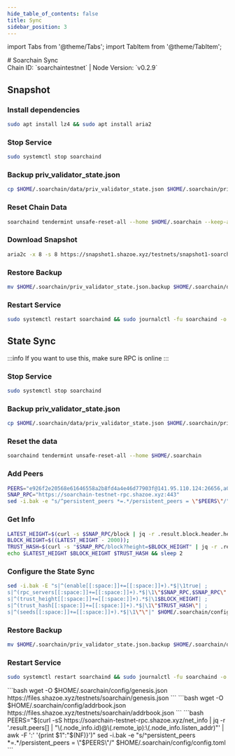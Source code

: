 ```yaml
---
hide_table_of_contents: false
title: Sync
sidebar_position: 3
---
```


import Tabs from '@theme/Tabs';
import TabItem from '@theme/TabItem';

<div className="h1-with-icon icon-soarchain">
# Soarchain Sync
</div>
<span className="sub-lines"> 
Chain ID: `soarchaintestnet` | Node Version: `v0.2.9`
</span>
<Tabs>
  <TabItem value="snapshot" label="Snapshot" default>

## Snapshot

### Install dependencies

```bash
sudo apt install lz4 && sudo apt install aria2
```

### Stop Service

```bash
sudo systemctl stop soarchaind
```

### Backup priv_validator_state.json

```bash
cp $HOME/.soarchain/data/priv_validator_state.json $HOME/.soarchain/priv_validator_state.json.backup
```

### Reset Chain Data

```bash
soarchaind tendermint unsafe-reset-all --home $HOME/.soarchain --keep-addr-book
```

### Download Snapshot

```bash
aria2c -x 8 -s 8 https://snapshot1.shazoe.xyz/testnets/snapshot1-soarchain.tar.lz4 && lz4 -c -d snapshot1-soarchain.tar.lz4 | tar -x -C $HOME/.soarchain && rm snapshot1-soarchain.tar.lz4
```

### Restore Backup

```bash
mv $HOME/.soarchain/priv_validator_state.json.backup $HOME/.soarchain/data/priv_validator_state.json
```

### Restart Service

```bash
sudo systemctl restart soarchaind && sudo journalctl -fu soarchaind -o cat
```

  </TabItem>
  <TabItem value="statesync" label="StateSync">

## State Sync

:::info
If you want to use this, make sure RPC is online
:::

### Stop Service

```bash
sudo systemctl stop soarchaind
```

### Backup priv_validator_state.json

```bash
cp $HOME/.soarchain/data/priv_validator_state.json $HOME/.soarchain/priv_validator_state.json.backup
```

### Reset the data

```bash
soarchaind tendermint unsafe-reset-all --home $HOME/.soarchain
```

### Add Peers

```bash
PEERS="e926f2e20568e61646558a2b8fd4a4e46d77903f@141.95.110.124:26656,a028446e34e3c5bd198a60bf6e799a05e8db16a1@116.202.162.188:15656,8949fb771f2859248bf8b315b6f2934107f1cf5a@168.119.241.1:26656,27fc47bc018e1327eddfe99092cc64b3bc594bf9@144.76.97.251:26756,f3cd6b6ebf8376e17e630266348672517aca006a@46.4.5.45:27456,c722e6dc5f762b0ef19be7f8cc8fd67cdf988946@49.12.96.14:26656,3afb7974589e431293a370d10f4dcdb73fa96e9b@157.90.158.222:26656,f2ea5839ecea55e02a859f60926e94eef73a50a6@103.35.64.107:10656,707af7d29be8d3fff3c4f0cdc0b8986a6a8aff63@95.217.200.98:28656,15c8ce51492b22b13be095aac62cf2c33a1cf44e@65.109.68.87:30656,9990ab130eac92a2ed1c3d668e9a1c6e811e8f35@148.251.177.108:27456"
SNAP_RPC="https://soarchain-testnet-rpc.shazoe.xyz:443"
sed -i.bak -e "s/^persistent_peers *=.*/persistent_peers = \"$PEERS\"/" $HOME/.soarchain/config/config.toml
```

### Get Info

```bash
LATEST_HEIGHT=$(curl -s $SNAP_RPC/block | jq -r .result.block.header.height);
BLOCK_HEIGHT=$((LATEST_HEIGHT - 2000));
TRUST_HASH=$(curl -s "$SNAP_RPC/block?height=$BLOCK_HEIGHT" | jq -r .result.block_id.hash)
echo $LATEST_HEIGHT $BLOCK_HEIGHT $TRUST_HASH && sleep 2
```

### Configure the State Sync

```bash
sed -i.bak -E "s|^(enable[[:space:]]+=[[:space:]]+).*$|\1true| ;
s|^(rpc_servers[[:space:]]+=[[:space:]]+).*$|\1\"$SNAP_RPC,$SNAP_RPC\"| ;
s|^(trust_height[[:space:]]+=[[:space:]]+).*$|\1$BLOCK_HEIGHT| ;
s|^(trust_hash[[:space:]]+=[[:space:]]+).*$|\1\"$TRUST_HASH\"| ;
s|^(seeds[[:space:]]+=[[:space:]]+).*$|\1\"\"|" $HOME/.soarchain/config/config.toml
```

### Restore Backup

```bash
mv $HOME/.soarchain/priv_validator_state.json.backup $HOME/.soarchain/data/priv_validator_state.json
```

### Restart Service

```bash
sudo systemctl restart soarchaind && sudo journalctl -fu soarchaind -o cat
```

</TabItem>
<TabItem value="genesis" label="Genesis">
```bash
wget -O $HOME/.soarchain/config/genesis.json https://files.shazoe.xyz/testnets/soarchain/genesis.json
```
</TabItem>
<TabItem value="Addrbook" label="Addrbook">
```bash
wget -O $HOME/.soarchain/config/addrbook.json https://files.shazoe.xyz/testnets/soarchain/addrbook.json
```
</TabItem>
<TabItem value="peers" label="Peers">
```bash
PEERS="$(curl -sS https://soarchain-testnet-rpc.shazoe.xyz/net_info | jq -r '.result.peers[] | "\(.node_info.id)@\(.remote_ip):\(.node_info.listen_addr)"' | awk -F ':' '{print $1":"$(NF)}')"
sed -i.bak -e "s/^persistent_peers *=.*/persistent_peers = \"$PEERS\"/" $HOME/.soarchain/config/config.toml
```
</TabItem>
</Tabs>
